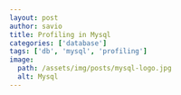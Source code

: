 ```yaml
---
layout: post
author: savio
title: Profiling in Mysql
categories: ['database']
tags: ['db', 'mysql', 'profiling']
image:
  path: /assets/img/posts/mysql-logo.jpg
  alt: Mysql
---
```



